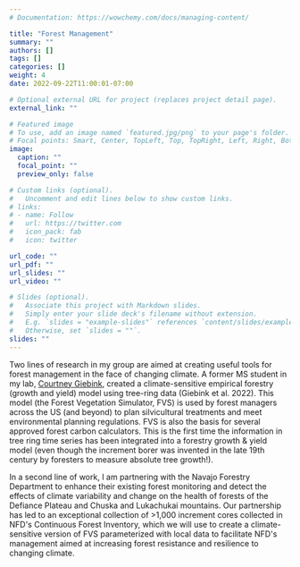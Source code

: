 ```yaml
---
# Documentation: https://wowchemy.com/docs/managing-content/

title: "Forest Management"
summary: ""
authors: []
tags: []
categories: []
weight: 4
date: 2022-09-22T11:00:01-07:00

# Optional external URL for project (replaces project detail page).
external_link: ""

# Featured image
# To use, add an image named `featured.jpg/png` to your page's folder.
# Focal points: Smart, Center, TopLeft, Top, TopRight, Left, Right, BottomLeft, Bottom, BottomRight.
image:
  caption: ""
  focal_point: ""
  preview_only: false

# Custom links (optional).
#   Uncomment and edit lines below to show custom links.
# links:
# - name: Follow
#   url: https://twitter.com
#   icon_pack: fab
#   icon: twitter

url_code: ""
url_pdf: ""
url_slides: ""
url_video: ""

# Slides (optional).
#   Associate this project with Markdown slides.
#   Simply enter your slide deck's filename without extension.
#   E.g. `slides = "example-slides"` references `content/slides/example-slides.md`.
#   Otherwise, set `slides = ""`.
slides: ""
---
```

Two lines of research in my group are aimed at creating useful tools for forest management in the face of changing climate. A former MS student in my lab, [Courtney Giebink](/authors/clgiebink/), created a climate-sensitive empirical forestry (growth and yield) model using tree-ring data (Giebink et al. 2022). This model (the Forest Vegetation Simulator, FVS) is used by forest managers across the US (and beyond) to plan silvicultural treatments and meet environmental planning regulations. FVS is also the basis for several approved forest carbon calculators. This is the first time the information in tree ring time series has been integrated into a forestry growth & yield model (even though the increment borer was invented in the late 19th century by foresters to measure absolute tree growth!). 

In a second line of work, I am partnering with the Navajo Forestry Department to enhance their existing forest monitoring and detect the effects of climate variability and change on the health of forests of the Defiance Plateau and Chuska and Lukachukai mountains. Our partnership has led to an exceptional collection of >1,000 increment cores collected in NFD's Continuous Forest Inventory, which we will use to create a climate-sensitive version of FVS parameterized with local data to facilitate NFD's management aimed at increasing forest resistance and resilience to changing climate.